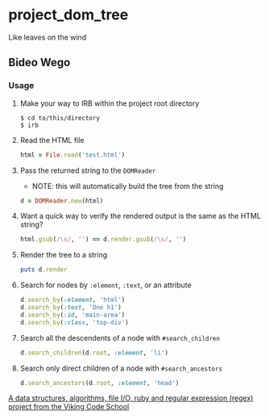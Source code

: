 # project_dom_tree
Like leaves on the wind

## Bideo Wego

### Usage

1. Make your way to IRB within the project root directory

	```
	$ cd to/this/directory
	$ irb
	```

1. Read the HTML file

	```ruby
	html = File.read('test.html')
	```

1. Pass the returned string to the `DOMReader`

	- NOTE: this will automatically build the tree from the string

	```ruby
	d = DOMReader.new(html)
	```

1. Want a quick way to verify the rendered output is the same as the HTML string?

	```ruby
	html.gsub(/\s/, '') == d.render.gsub(/\s/, '')
	```

1. Render the tree to a string

	```ruby
	puts d.render
	```

1. Search for nodes by `:element`, `:text`, or an attribute

	```ruby
	d.search_by(:element, 'html')
	d.search_by(:text, 'One h1')
	d.search_by(:id, 'main-area')
	d.search_by(:class, 'top-div')
	```

1. Search all the descendents of a node with `#search_children`

	```ruby
	d.search_children(d.root, :element, 'li')
	```

1. Search only direct children of a node with `#search_ancestors`

	```ruby
	d.search_ancestors(d.root, :element, 'head')
	```

[A data structures, algorithms, file I/O, ruby and regular expression (regex) project from the Viking Code School](http://www.vikingcodeschool.com)
